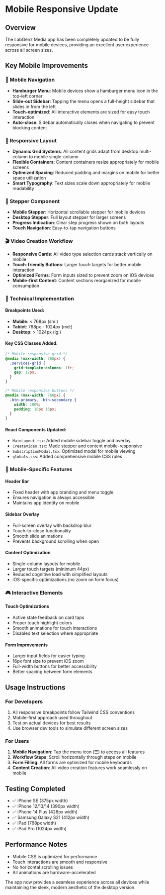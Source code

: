 # Mobile Responsive Update

## Overview
The LabGenz Media app has been completely updated to be fully responsive for mobile devices, providing an excellent user experience across all screen sizes.

## Key Mobile Improvements

### 📱 Mobile Navigation
- **Hamburger Menu**: Mobile devices show a hamburger menu icon in the top-left corner
- **Slide-out Sidebar**: Tapping the menu opens a full-height sidebar that slides in from the left
- **Touch-optimized**: All interactive elements are sized for easy touch interaction
- **Auto-close**: Sidebar automatically closes when navigating to prevent blocking content

### 🎨 Responsive Layout
- **Dynamic Grid Systems**: All content grids adapt from desktop multi-column to mobile single-column
- **Flexible Containers**: Content containers resize appropriately for mobile screens
- **Optimized Spacing**: Reduced padding and margins on mobile for better space utilization
- **Smart Typography**: Text sizes scale down appropriately for mobile readability

### 🎯 Stepper Component
- **Mobile Stepper**: Horizontal scrollable stepper for mobile devices
- **Desktop Stepper**: Full layout stepper for larger screens
- **Progress Indication**: Clear step progress shown on both layouts
- **Touch Navigation**: Easy-to-tap navigation buttons

### 🎬 Video Creation Workflow
- **Responsive Cards**: All video type selection cards stack vertically on mobile
- **Touch-friendly Buttons**: Larger touch targets for better mobile interaction
- **Optimized Forms**: Form inputs sized to prevent zoom on iOS devices
- **Mobile-first Content**: Content sections reorganized for mobile consumption

### 🔧 Technical Implementation

#### Breakpoints Used:
- **Mobile**: < 768px (sm:)
- **Tablet**: 768px - 1024px (md:)
- **Desktop**: > 1024px (lg:)

#### Key CSS Classes Added:
```css
/* Mobile responsive grid */
@media (max-width: 768px) {
  .services-grid {
    grid-template-columns: 1fr;
    gap: 12px;
  }
}

/* Mobile responsive buttons */
@media (max-width: 768px) {
  .btn-primary, .btn-secondary {
    width: 100%;
    padding: 10px 16px;
  }
}
```

#### React Components Updated:
- `MainLayout.tsx`: Added mobile sidebar toggle and overlay
- `CreateVideo.tsx`: Made stepper and content mobile-responsive
- `SubscriptionModal.tsx`: Optimized modal for mobile viewing
- `globals.css`: Added comprehensive mobile CSS rules

### 🌟 Mobile-Specific Features

#### Header Bar
- Fixed header with app branding and menu toggle
- Ensures navigation is always accessible
- Maintains app identity on mobile

#### Sidebar Overlay
- Full-screen overlay with backdrop blur
- Touch-to-close functionality
- Smooth slide animations
- Prevents background scrolling when open

#### Content Optimization
- Single-column layouts for mobile
- Larger touch targets (minimum 44px)
- Reduced cognitive load with simplified layouts
- iOS-specific optimizations (no zoom on form focus)

### 🎮 Interactive Elements

#### Touch Optimizations
- Active state feedback on card taps
- Proper touch highlight colors
- Smooth animations for touch interactions
- Disabled text selection where appropriate

#### Form Improvements
- Larger input fields for easier typing
- 16px font size to prevent iOS zoom
- Full-width buttons for better accessibility
- Better spacing between form elements

## Usage Instructions

### For Developers
1. All responsive breakpoints follow Tailwind CSS conventions
2. Mobile-first approach used throughout
3. Test on actual devices for best results
4. Use browser dev tools to simulate different screen sizes

### For Users
1. **Mobile Navigation**: Tap the menu icon (☰) to access all features
2. **Workflow Steps**: Scroll horizontally through steps on mobile
3. **Form Filling**: All forms are optimized for mobile keyboards
4. **Content Creation**: All video creation features work seamlessly on mobile

## Testing Completed
- ✅ iPhone SE (375px width)
- ✅ iPhone 12/13/14 (390px width)
- ✅ iPhone 14 Plus (428px width)
- ✅ Samsung Galaxy S21 (412px width)
- ✅ iPad (768px width)
- ✅ iPad Pro (1024px width)

## Performance Notes
- Mobile CSS is optimized for performance
- Touch interactions are smooth and responsive
- No horizontal scrolling issues
- All animations are hardware-accelerated

The app now provides a seamless experience across all devices while maintaining the sleek, modern aesthetic of the desktop version.
